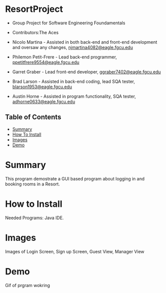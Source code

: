 # ResortProject
* Group Project for Software Engineering Foundamentals
* Contributors:The Aces

* Nicolo Martina - Assisted in both back-end and front-end development and oversaw any changes, njmartina4082@eagle.fgcu.edu
* Philemon Petit-Frere - Lead back-end programmer,  ppetitfrere9554@eagle.fgcu.edu 
* Garret Graber - Lead front-end developer, ggraber7402@eagle.fgcu.edu 
* Brad Larson - Assisted in back-end coding, lead SQA tester, blarson1953@eagle.fgcu.edu 
* Austin Horne - Assisted in program functionality, SQA tester, adhorne0633@eagle.fgcu.edu 

## Table of Contents
- [Summary](#Summary)
- [How To Install](#How)
- [Images](#Images)
- [Demo](#demo)
    


# Summary
This program demostrate a GUI based program about logging in and booking rooms in a Resort.



# How to Install
Needed Programs: Java IDE.


# Images
Images of Login Screen, Sign up Screen, Guest View, Manager View



# Demo
Gif of prgram wokring

